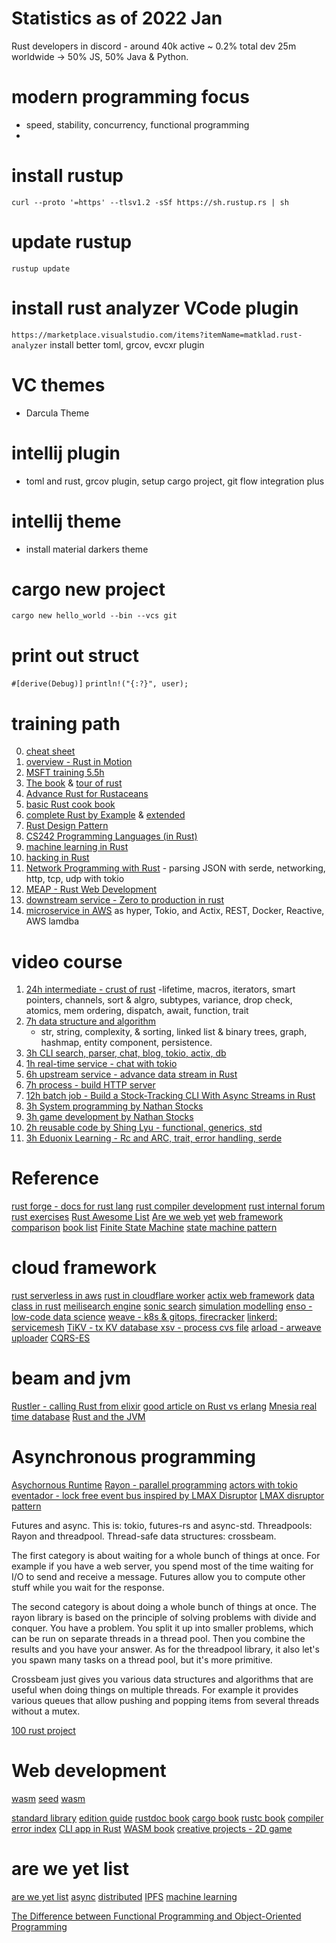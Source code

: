 # Statistics as of 2022 Jan
Rust developers in discord - around 40k active ~ 0.2%
total dev 25m worldwide -> 50% JS, 50% Java & Python.

# modern programming focus
- speed, stability, concurrency, functional programming
- 
# install rustup
`curl --proto '=https' --tlsv1.2 -sSf https://sh.rustup.rs | sh`
# update rustup
`rustup update`
# install rust analyzer VCode plugin
`https://marketplace.visualstudio.com/items?itemName=matklad.rust-analyzer`
install better toml, grcov, evcxr plugin

# VC themes
- Darcula Theme

# intellij plugin
* toml and rust, grcov plugin, setup cargo project, git flow integration plus

# intellij theme
- install material darkers theme


# cargo new project
`cargo new hello_world --bin --vcs git`

# print out struct
`#[derive(Debug)]`
`println!("{:?}", user);`

# training path
0. [cheat sheet](https://cheats.rs/)
1. [overview - Rust in Motion](https://learning.oreilly.com/videos/rust-in-motion/10000MNLV201742/)
2. [MSFT training 5.5h](https://docs.microsoft.com/en-gb/learn/paths/rust-first-steps/)
3. [The book](https://doc.rust-lang.org/book/) & [tour of rust](https://tourofrust.com/)
4. [Advance Rust for Rustaceans](https://learning.oreilly.com/library/view/rust-for-rustaceans/9781098129828/)
5. [basic Rust cook book](https://rust-lang-nursery.github.io/rust-cookbook/intro.html)
6. [complete Rust by Example](https://doc.rust-lang.org/rust-by-example/) & [extended](https://rust-by-example-ext.com/)
7. [Rust Design Pattern](https://rust-unofficial.github.io/patterns/intro.html)
8. [CS242 Programming Languages (in Rust)](https://stanford-cs242.github.io/f19/)
9. [machine learning in Rust](https://learning.oreilly.com/library/view/practical-machine-learning/9781484251218/)
10. [hacking in Rust](https://kerkour.com/black-hat-rust)
11. [Network Programming with Rust](https://learning.oreilly.com/library/view/network-programming-with/9781788624893/) - parsing JSON with serde, networking, http, tcp, udp with tokio
12. [MEAP - Rust Web Development](https://www.manning.com/books/rust-web-development?query=rust)
13. [downstream service - Zero to production in rust](https://www.zero2prod.com/index.html?country=Taiwan&discount_code=SEA60) 
14. [microservice in AWS](https://www.amazon.co.uk/Hands-Microservices-Rust-2018-Scalable/dp/1789342759/ref=sr_1_6?s=books&ie=UTF8&qid=1545340800&sr=1-6&keywords=rust) as hyper, Tokio, and Actix, REST, Docker, Reactive, AWS lamdba

# video course
1. [24h intermediate - crust of rust](https://www.youtube.com/playlist?list=PLqbS7AVVErFiWDOAVrPt7aYmnuuOLYvOa)
   -lifetime, macros, iterators, smart pointers, channels, sort & algro, subtypes, variance, drop check, atomics, mem ordering, dispatch, await, function, trait
2. [7h data structure and algorithm](https://www.packtpub.com/product/hands-on-data-structures-and-algorithms-in-rust-video/9781839211942)
   - str, string, complexity, & sorting, linked list & binary trees, graph, hashmap, entity component, persistence. 
3. [3h CLI search, parser, chat, blog, tokio, actix, db](https://www.packtpub.com/product/rust-projects-video/9781788628549)
4. [1h real-time service - chat with tokio](https://livevideo.manning.com/module/537_1_1/creating-chat-server-with-async-rust-and-tokio-lily-mara-nate/author-talk/creating-a-chat-server-with-async-rust-and-tokio?)
5. [6h upstream service - advance data stream in Rust](https://www.manning.com/liveproject/data-streaming-with-async-rust?query=rust)
6. [7h process - build HTTP server](https://www.udemy.com/course/rust-fundamentals/)
7. [12h batch job - Build a Stock-Tracking CLI With Async Streams in Rust](https://www.manning.com/liveprojectseries/async-streams-in-rust-ser)
8. [3h System programming by Nathan Stocks](https://www.udemy.com/course/ultimate-rust-crash-course/)
9. [3h game development by Nathan Stocks](https://www.udemy.com/course/ultimate-rust-2/?referralCode=8ED694EBE5637F954414)
10. [2h reusable code by Shing Lyu - functional, generics, std](https://www.packtpub.com/product/building-reusable-code-with-rust-video/9781788399524)
11. [3h Eduonix Learning - Rc and ARC, trait, error handling, serde](https://www.packtpub.com/product/introduction-to-rust-programming-video/9781800565623)

# Reference
[rust forge - docs for rust lang](https://forge.rust-lang.org/index.html)
[rust compiler development](https://forge.rust-lang.org/index.html)
[rust internal forum](https://internals.rust-lang.org/)
[rust exercises](https://github.com/rust-lang/rustlings)
[Rust Awesome List](https://github.com/rust-unofficial/awesome-rust)
[Are we web yet](https://www.arewewebyet.org/)
[web framework comparison](https://github.com/flosse/rust-web-framework-comparison)
[book list](https://github.com/sger/RustBooks)
[Finite State Machine](https://github.com/eugene-babichenko/rust-fsm)
[state machine pattern](https://hoverbear.org/blog/rust-state-machine-pattern/)

# cloud framework 
[rust serverless in aws](https://www.serverless.com/plugins/serverless-rust)
[rust in cloudflare worker](https://developers.cloudflare.com/workers/)
[actix web framework](https://github.com/actix/actix-web)
[data class in rust](https://crates.io/crates/records)
[meilisearch engine](https://docs.meilisearch.com/)
[sonic search](https://github.com/valeriansaliou/sonic)
[simulation modelling](https://simlin.com/) 
[enso - low-code data science](https://enso.org/)
[weave - k8s & gitops, firecracker](https://github.com/weaveworks/ignite)
[linkerd: servicemesh](https://linkerd.io/)
[TiKV - tx KV database ](https://github.com/tikv/tikv)
[xsv - process cvs file](https://github.com/BurntSushi/xsv)
[arload - arweave uploader](https://crates.io/crates/arloader)
[CQRS-ES](https://doc.rust-cqrs.org/)
# beam and jvm
[Rustler - calling Rust from elixir](https://github.com/rusterlium/rustler)
[good article on Rust vs erlang](https://www.infoq.com/articles/rust-erlang-comparison/)
[Mnesia real time database](https://en.wikipedia.org/wiki/Mnesia)
[Rust and the JVM](https://blog.frankel.ch/start-rust/7/)

# Asynchronous programming
[Asychornous Runtime](https://github.com/tokio-rs)
[Rayon - parallel programming](https://github.com/rayon-rs/rayon)
[actors with tokio](https://ryhl.io/blog/actors-with-tokio/)
[eventador - lock free event bus inspired by LMAX Disruptor](https://docs.rs/eventador/latest/eventador/)
[LMAX disruptor pattern](https://github.com/polyfractal/Turbine)

Futures and async. This is: tokio, futures-rs and async-std.
Threadpools: Rayon and threadpool.
Thread-safe data structures: crossbeam.

The first category is about waiting for a whole bunch of things at once. For example if you have a web server, you spend most of the time waiting for I/O to send and receive a message. Futures allow you to compute other stuff while you wait for the response.

The second category is about doing a whole bunch of things at once. The rayon library is based on the principle of solving problems with divide and conquer. You have a problem. You split it up into smaller problems, which can be run on separate threads in a thread pool. Then you combine the results and you have your answer. As for the threadpool library, it also let's you spawn many tasks on a thread pool, but it's more primitive.

Crossbeam just gives you various data structures and algorithms that are useful when doing things on multiple threads. For example it provides various queues that allow pushing and popping items from several threads without a mutex.

[100 rust project](https://www.wezm.net/v2/posts/2020/100-rust-binaries/)


# Web development
[](https://thenewstack.io/the-case-for-rust-as-the-future-of-javascript-infrastructure/)
[wasm](https://yew.rs/?utm_source=thenewstack&utm_medium=website&utm_campaign=platform)
[](https://github.com/chinedufn/percy?utm_source=thenewstack&utm_medium=website&utm_campaign=platform)
[seed](https://github.com/chinedufn/percy?utm_source=thenewstack&utm_medium=website&utm_campaign=platform)
[wasm](https://github.com/sycamore-rs/sycamore?utm_source=thenewstack&utm_medium=website&utm_campaign=platform)

[standard library](https://doc.rust-lang.org/std/index.html)
[edition guide](https://doc.rust-lang.org/edition-guide/index.html)
[rustdoc book](https://doc.rust-lang.org/rustdoc/index.html)
[cargo book](https://doc.rust-lang.org/cargo/index.html)
[rustc book](https://doc.rust-lang.org/rustc/what-is-rustc.html)
[compiler error index](https://doc.rust-lang.org/error-index.html)
[CLI app in Rust](https://rust-cli.github.io/book/index.html)
[WASM book](https://rustwasm.github.io/docs/book/introduction.html)
[creative projects - 2D game](https://www.packtpub.com/product/creative-projects-for-rust-programmers/9781789346220)

# are we yet list
[are we yet list](https://github.com/UgurcanAkkok/AreWeRustYet)
[async](https://areweasyncyet.rs/)
[distributed](https://github.com/arewedistributedyet/arewedistributedyet)
[IPFS](https://areweipfsyet.rs/)
[machine learning](https://www.arewelearningyet.com/)

[The Difference between Functional Programming and Object-Oriented Programming](https://sdacademy.dev/difference-between-functional-programming-and-object-oriented-programming/)